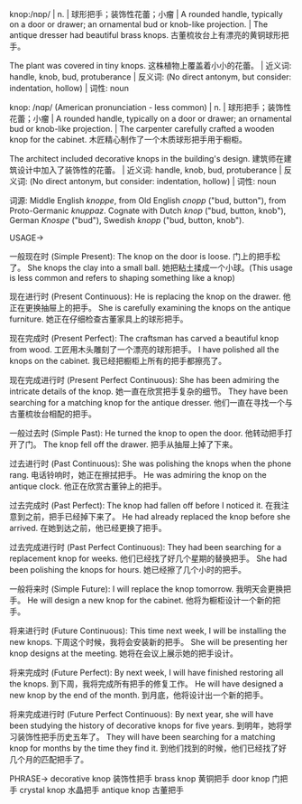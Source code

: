 knop:/nɒp/ | n. | 球形把手；装饰性花蕾；小瘤 | A rounded handle, typically on a door or drawer; an ornamental bud or knob-like projection. |  The antique dresser had beautiful brass knops. 古董梳妆台上有漂亮的黄铜球形把手。

The plant was covered in tiny knops. 这株植物上覆盖着小小的花蕾。 | 近义词: handle, knob, bud, protuberance | 反义词:  (No direct antonym, but consider: indentation, hollow) | 词性: noun


knop: /nɑp/ (American pronunciation - less common) | n. | 球形把手；装饰性花蕾；小瘤 |  A rounded handle, typically on a door or drawer; an ornamental bud or knob-like projection. | The carpenter carefully crafted a wooden knop for the cabinet. 木匠精心制作了一个木质球形把手用于橱柜。

The architect included decorative knops in the building's design.  建筑师在建筑设计中加入了装饰性的花蕾。 | 近义词: handle, knob, bud, protuberance | 反义词: (No direct antonym, but consider: indentation, hollow) | 词性: noun


词源: Middle English *knoppe*, from Old English *cnopp* ("bud, button"), from Proto-Germanic *knuppaz*. Cognate with Dutch *knop* ("bud, button, knob"), German *Knospe* ("bud"), Swedish *knopp* ("bud, button, knob").


USAGE->

一般现在时 (Simple Present):
The knop on the door is loose. 门上的把手松了。
She knops the clay into a small ball. 她把粘土揉成一个小球。(This usage is less common and refers to shaping something like a knop)

现在进行时 (Present Continuous):
He is replacing the knop on the drawer. 他正在更换抽屉上的把手。
She is carefully examining the knops on the antique furniture. 她正在仔细检查古董家具上的球形把手。

现在完成时 (Present Perfect):
The craftsman has carved a beautiful knop from wood. 工匠用木头雕刻了一个漂亮的球形把手。
I have polished all the knops on the cabinet. 我已经把橱柜上所有的把手都擦亮了。


现在完成进行时 (Present Perfect Continuous):
She has been admiring the intricate details of the knop. 她一直在欣赏把手复杂的细节。
They have been searching for a matching knop for the antique dresser. 他们一直在寻找一个与古董梳妆台相配的把手。


一般过去时 (Simple Past):
He turned the knop to open the door. 他转动把手打开了门。
The knop fell off the drawer. 把手从抽屉上掉了下来。

过去进行时 (Past Continuous):
She was polishing the knops when the phone rang.  电话铃响时，她正在擦拭把手。
He was admiring the knop on the antique clock. 他正在欣赏古董钟上的把手。

过去完成时 (Past Perfect):
The knop had fallen off before I noticed it. 在我注意到之前，把手已经掉下来了。
He had already replaced the knop before she arrived. 在她到达之前，他已经更换了把手。

过去完成进行时 (Past Perfect Continuous):
They had been searching for a replacement knop for weeks.  他们已经找了好几个星期的替换把手。
She had been polishing the knops for hours. 她已经擦了几个小时的把手。

一般将来时 (Simple Future):
I will replace the knop tomorrow. 我明天会更换把手。
He will design a new knop for the cabinet. 他将为橱柜设计一个新的把手。


将来进行时 (Future Continuous):
This time next week, I will be installing the new knops. 下周这个时候，我将会安装新的把手。
She will be presenting her knop designs at the meeting. 她将在会议上展示她的把手设计。


将来完成时 (Future Perfect):
By next week, I will have finished restoring all the knops. 到下周，我将完成所有把手的修复工作。
He will have designed a new knop by the end of the month. 到月底，他将设计出一个新的把手。

将来完成进行时 (Future Perfect Continuous):
By next year, she will have been studying the history of decorative knops for five years. 到明年，她将学习装饰性把手历史五年了。
They will have been searching for a matching knop for months by the time they find it. 到他们找到的时候，他们已经找了好几个月的匹配把手了。


PHRASE->
decorative knop 装饰性把手
brass knop 黄铜把手
door knop 门把手
crystal knop 水晶把手
antique knop 古董把手
